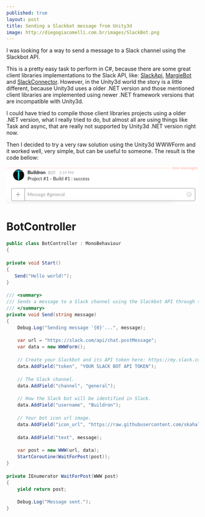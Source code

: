 ```yaml
---
published: true
layout: post
title: Sending a Slackbot message from Unity3d
image: http://diegogiacomelli.com.br/images/SlackBot.png
---
```


I was looking for a way to send a message to a Slack channel using the Slackbot API. 

This is a pretty easy task to perform in C#, because there are some great client libraries implementations to the Slack API, like: [SlackApi](https://github.com/Inumedia/SlackAPI), [MargieBot](https://github.com/jammerware/margiebot) and [SlackConnector](https://github.com/noobot/SlackConnector). However, in the Unity3d world the story is a little different, because Unity3d uses a older .NET version and those mentioned client libraries are implemented using newer .NET framework versions that are incompatible with Unity3d.

I could have tried to compile those client libraries projects using a older .NET version, what I really tried to do, but almost all are using things like Task and async, that are really not supported by Unity3d .NET version right now.

Then I decided to try a very raw solution using the Unity3d WWWForm and it worked well, very simple, but can be useful to someone. The result is the code bellow:

![](../images/SlackBotMessage.png)

BotController
======

```csharp
public class BotController : MonoBehaviour
{

private void Start()
{
   Send("Hello world!");
}
		
/// <summary>
/// Sends a message to a Slack channel using the Slackbot API through the chat.postMessage (https://api.slack.com/methods/chat.postMessage)
/// </summary>
private void Send(string message)
{
	Debug.Log("Sending message '{0}'...", message);
	
	var url = "https://slack.com/api/chat.postMessage";
	var data = new WWWForm();
	
	// Create your Slackbot and its API token here: https://my.slack.com/services/new/bot
	data.AddField("token", "YOUR SLACK BOT API TOKEN");
	
	// The Slack channel.
	data.AddField("channel", "general");
	
	// How the Slack bot will be identified in Slack.
	data.AddField("username", "Buildron");
	
	// Your bot icon url image.
	data.AddField("icon_url", "https://raw.githubusercontent.com/skahal/Buildron/master/docs/images/Buildron-logo-128x128.png");
	
	data.AddField("text", message);

	var post = new WWW(url, data);
	StartCoroutine(WaitForPost(post));
}

private IEnumerator WaitForPost(WWW post)
{
	yield return post;

	Debug.Log("Message sent.");
}
```
